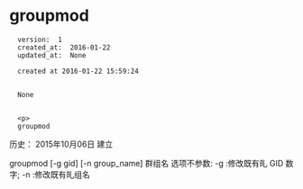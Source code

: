 
  # groupmod

      version:  1
      created_at:  2016-01-22
      updated_at:  None

      created at 2016-01-22 15:59:24 


      None


      <p>
      groupmod

历史：
2015年10月06日
建立




groupmod [-g gid] [-n group_name] 群组名 
选项不参数: 
-g :修改既有癿 GID 数字; 
-n :修改既有癿组名 
      </p>

  